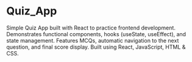 # Quiz_App
Simple Quiz App built with React to practice frontend development. Demonstrates functional components, hooks (useState, useEffect), and state management. Features MCQs, automatic navigation to the next question, and final score display. Built using React, JavaScript, HTML &amp; CSS.
